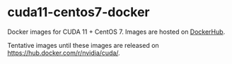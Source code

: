 # cuda11-centos7-docker

Docker images for CUDA 11 + CentOS 7.
Images are hosted on [DockerHub](https://hub.docker.com/r/kmaehashi/cuda11-centos7).

Tentative images until these images are released on https://hub.docker.com/r/nvidia/cuda/.
